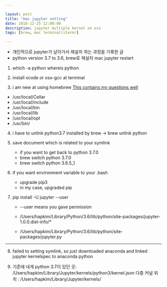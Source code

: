 ```yaml
---

layout: post
title: "mac jupyter setting"
date: 2018-12-25 12:00:00
description: jupyter multiple kernel on osx
tags: [brew, mac terminal(iterm)]

---
```


* 개인적으로 jupyter가 날아가서 재설치 하는 과정을 기록한 글
* python version 3.7 to 3.6, brew로 재설치
mac jupyter restart

1. which -a python
	whereis python
2. install xcode or osx-gcc at terminal

3. i am new at using homebrew
[This contains my questions well](https://stackoverflow.com/questions/35337601/why-is-there-a-usr-local-opt-directory-created-by-homebrew-and-should-i-use-it?rq=1)
- /usr/local/Cellar
- /usr/local/include
- /usr/local/bin
- /usr/local/lib
- /usr/local/opt
- /usr/bin/

4. i have to unlink python3.7 installed by brew
	-> brew unlink python

5. save document which is related to your symlink
	- if you want to get back to python 3.7.0
	- brew switch python 3.7.0
	- brew switch python 3.6.5_1

6. if you want environment variable to your .bash
	- upgrade pip3
	- in my case, upgraded pip

7. pip install -U jupyter --user
	- --user means you gave permission

	- /Users/hapkim/Library/Python/3.6/lib/python/site-packages/jupyter-1.0.0.dist-info/*
    - /Users/hapkim/Library/Python/3.6/lib/python/site-packages/jupyter.py

---

8. failed to setting symlink, so just downloaded anaconda
and linked jupyter kernelspec to anaconda python

9. 기존에 내게 python 3.7이 있던 곳: /Users/hapkim/Library/Jupyter/kernels/python3/kernel.json
	다중 커널 위치 : /Users/hapkim/Library/Jupyter/kernels/